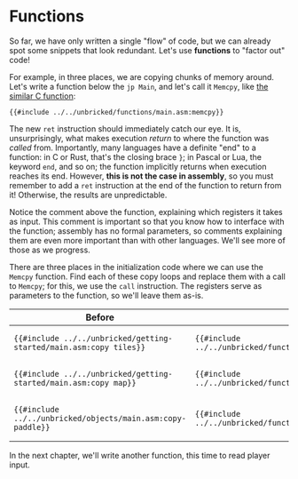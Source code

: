 # Functions

So far, we have only written a single "flow" of code, but we can already spot some snippets that look redundant.
Let's use **functions** to "factor out" code!

For example, in three places, we are copying chunks of memory around.
Let's write a function below the `jp Main`, and let's call it `Memcpy`, like [the similar C function](https://man7.org/linux/man-pages/man3/memcpy.3.html):

```rgbasm,linenos,start={{#line_no_of "" ../../unbricked/functions/main.asm:memcpy}}
{{#include ../../unbricked/functions/main.asm:memcpy}}
```

The new `ret` instruction should immediately catch our eye.
It is, unsurprisingly, what makes execution *return* to where the function was *called* from.
Importantly, many languages have a definite "end" to a function: in C or Rust, that's the closing brace `}`; in Pascal or Lua, the keyword `end`, and so on; the function implicitly returns when execution reaches its end.
However, **this is not the case in assembly**, so you must remember to add a `ret` instruction at the end of the function to return from it!
Otherwise, the results are unpredictable.

Notice the comment above the function, explaining which registers it takes as input.
This comment is important so that you know how to interface with the function; assembly has no formal parameters, so comments explaining them are even more important than with other languages.
We'll see more of those as we progress.

There are three places in the initialization code where we can use the `Memcpy` function.
Find each of these copy loops and replace them with a call to `Memcpy`; for this, we use the `call` instruction.
The registers serve as parameters to the function, so we'll leave them as-is.

<div class="table-wrapper"><table><thead><tr><th>Before</th><th>After</th></tr></thead><tbody><tr><td>

```rgbasm,linenos,start={{#line_no_of "" ../../unbricked/getting-started/main.asm:copy_tiles}}
{{#include ../../unbricked/getting-started/main.asm:copy_tiles}}
```

</td><td>

```rgbasm,linenos,start={{#line_no_of "" ../../unbricked/functions/main.asm:copy_tiles}}
{{#include ../../unbricked/functions/main.asm:copy_tiles}}
```

</td></tr><tr><td>

```rgbasm,linenos,start={{#line_no_of "" ../../unbricked/getting-started/main.asm:copy_map}}
{{#include ../../unbricked/getting-started/main.asm:copy_map}}
```

</td><td>

```rgbasm,linenos,start={{#line_no_of "" ../../unbricked/functions/main.asm:copy_map}}
{{#include ../../unbricked/functions/main.asm:copy_map}}
```

</td></tr><tr><td>

```rgbasm,linenos,start={{#line_no_of "" ../../unbricked/objects/main.asm:copy-paddle}}
{{#include ../../unbricked/objects/main.asm:copy-paddle}}
```

</td><td>

```rgbasm,linenos,start={{#line_no_of "" ../../unbricked/functions/main.asm:copy_paddle}}
{{#include ../../unbricked/functions/main.asm:copy_paddle}}
```

</td></tr></tbody></table></div>

In the next chapter, we'll write another function, this time to read player input.
